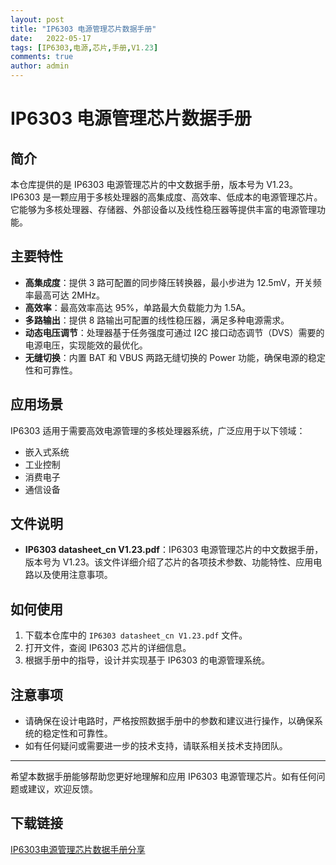 ```yaml
---
layout: post
title: "IP6303 电源管理芯片数据手册"
date:   2022-05-17
tags: [IP6303,电源,芯片,手册,V1.23]
comments: true
author: admin
---
```

# IP6303 电源管理芯片数据手册

## 简介

本仓库提供的是 IP6303 电源管理芯片的中文数据手册，版本号为 V1.23。IP6303 是一颗应用于多核处理器的高集成度、高效率、低成本的电源管理芯片。它能够为多核处理器、存储器、外部设备以及线性稳压器等提供丰富的电源管理功能。

## 主要特性

- **高集成度**：提供 3 路可配置的同步降压转换器，最小步进为 12.5mV，开关频率最高可达 2MHz。
- **高效率**：最高效率高达 95%，单路最大负载能力为 1.5A。
- **多路输出**：提供 8 路输出可配置的线性稳压器，满足多种电源需求。
- **动态电压调节**：处理器基于任务强度可通过 I2C 接口动态调节（DVS）需要的电源电压，实现能效的最优化。
- **无缝切换**：内置 BAT 和 VBUS 两路无缝切换的 Power 功能，确保电源的稳定性和可靠性。

## 应用场景

IP6303 适用于需要高效电源管理的多核处理器系统，广泛应用于以下领域：

- 嵌入式系统
- 工业控制
- 消费电子
- 通信设备

## 文件说明

- **IP6303 datasheet_cn V1.23.pdf**：IP6303 电源管理芯片的中文数据手册，版本号为 V1.23。该文件详细介绍了芯片的各项技术参数、功能特性、应用电路以及使用注意事项。

## 如何使用

1. 下载本仓库中的 `IP6303 datasheet_cn V1.23.pdf` 文件。
2. 打开文件，查阅 IP6303 芯片的详细信息。
3. 根据手册中的指导，设计并实现基于 IP6303 的电源管理系统。

## 注意事项

- 请确保在设计电路时，严格按照数据手册中的参数和建议进行操作，以确保系统的稳定性和可靠性。
- 如有任何疑问或需要进一步的技术支持，请联系相关技术支持团队。

---

希望本数据手册能够帮助您更好地理解和应用 IP6303 电源管理芯片。如有任何问题或建议，欢迎反馈。

## 下载链接

[IP6303电源管理芯片数据手册分享](https://pan.quark.cn/s/03a80a3b457a)